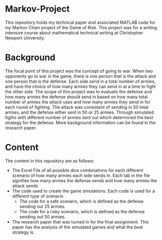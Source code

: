 # Markov-Project

This repository holds my technical paper and associated MATLAB code for my Markov Chain project of the Game of Risk. This project was for a writing intensive course about mathematical technical writing at Christopher Newport University.

# Background

The focal point of this project was the concept of going to war. When two opponents go to war in the game, there is one person that is the attack and one person that is the defense. Each side send in a total number of armies, and have the choice of how many armies they can send in at a time to fight the other side. The scope of this project was to evaluate the defense and how many armies the defense should send in based on how many total number of armies the attack uses and how many armies they send in for each round of fighting. The attack was consistent of sending in 50 total armies, and the defense either sent in 50 or 25 armies. Through simulated figths with different number of armies sent out which determined the best strategy for the defense. More background information can be found in the research paper.

# Content

The content in this repository are as follows:
- The Excel File of all possible dice combinations for each different scenario of how many armies each side sends in. Each tab in the file signifies how many armies the defense sends and how many armies the attack sends
- The code used to create the game simulations. Each code is used for a different type of scenario
  - The code for a safe scenario, which is defined as the defense sending out 25 armies.
  - The code for a risky scenario, which is defined as the defense sending out 50 armies.
- The research paper that was turned in for the final assignment. This paper has the analysis of the simulated games and what the best strategy is.
